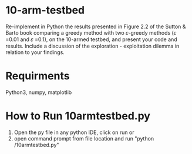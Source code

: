 # 10-arm-testbed
Re-implement in Python the results presented in Figure 2.2 of the Sutton &amp; Barto book comparing a greedy  method with two 𝜀-greedy methods (𝜀 =0.01 and 𝜀 =0.1), on the 10-armed testbed, and present your code  and results. Include a discussion of the exploration - exploitation dilemma in relation to your findings. 

# Requirments
Python3, numpy, matplotlib

# How to Run 10armtestbed.py
1) Open the py file in any python IDE, click on run
or
2) open command prompt from file location and run "python /10armtestbed.py"
